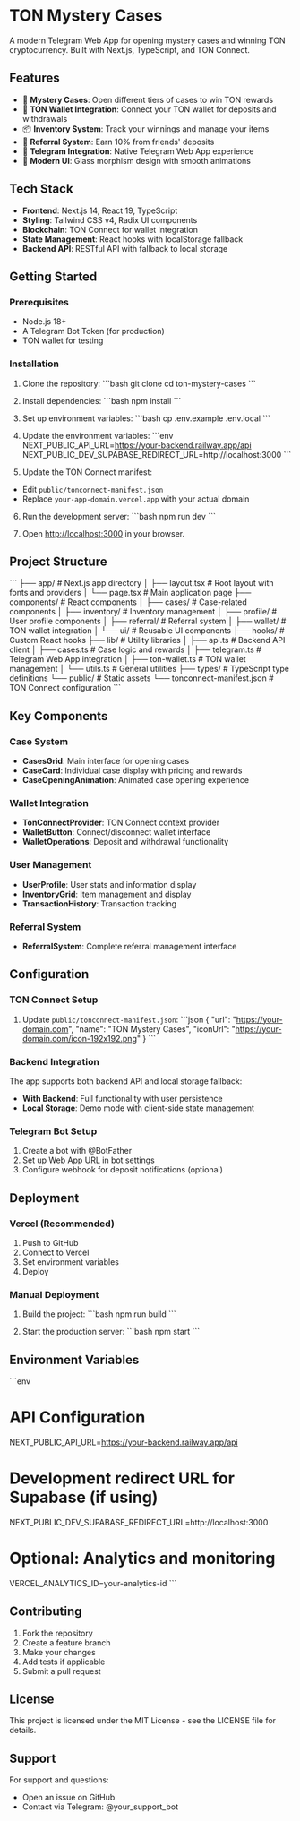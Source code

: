 # TON Mystery Cases

A modern Telegram Web App for opening mystery cases and winning TON cryptocurrency. Built with Next.js, TypeScript, and TON Connect.

## Features

- 🎁 **Mystery Cases**: Open different tiers of cases to win TON rewards
- 💎 **TON Wallet Integration**: Connect your TON wallet for deposits and withdrawals
- 📦 **Inventory System**: Track your winnings and manage your items
- 👥 **Referral System**: Earn 10% from friends' deposits
- 📱 **Telegram Integration**: Native Telegram Web App experience
- 🎨 **Modern UI**: Glass morphism design with smooth animations

## Tech Stack

- **Frontend**: Next.js 14, React 19, TypeScript
- **Styling**: Tailwind CSS v4, Radix UI components
- **Blockchain**: TON Connect for wallet integration
- **State Management**: React hooks with localStorage fallback
- **Backend API**: RESTful API with fallback to local storage

## Getting Started

### Prerequisites

- Node.js 18+ 
- A Telegram Bot Token (for production)
- TON wallet for testing

### Installation

1. Clone the repository:
\`\`\`bash
git clone <your-repo-url>
cd ton-mystery-cases
\`\`\`

2. Install dependencies:
\`\`\`bash
npm install
\`\`\`

3. Set up environment variables:
\`\`\`bash
cp .env.example .env.local
\`\`\`

4. Update the environment variables:
\`\`\`env
NEXT_PUBLIC_API_URL=https://your-backend.railway.app/api
NEXT_PUBLIC_DEV_SUPABASE_REDIRECT_URL=http://localhost:3000
\`\`\`

5. Update the TON Connect manifest:
- Edit `public/tonconnect-manifest.json`
- Replace `your-app-domain.vercel.app` with your actual domain

6. Run the development server:
\`\`\`bash
npm run dev
\`\`\`

7. Open [http://localhost:3000](http://localhost:3000) in your browser.

## Project Structure

\`\`\`
├── app/                    # Next.js app directory
│   ├── layout.tsx         # Root layout with fonts and providers
│   └── page.tsx           # Main application page
├── components/            # React components
│   ├── cases/            # Case-related components
│   ├── inventory/        # Inventory management
│   ├── profile/          # User profile components
│   ├── referral/         # Referral system
│   ├── wallet/           # TON wallet integration
│   └── ui/               # Reusable UI components
├── hooks/                # Custom React hooks
├── lib/                  # Utility libraries
│   ├── api.ts           # Backend API client
│   ├── cases.ts         # Case logic and rewards
│   ├── telegram.ts      # Telegram Web App integration
│   ├── ton-wallet.ts    # TON wallet management
│   └── utils.ts         # General utilities
├── types/               # TypeScript type definitions
└── public/             # Static assets
    └── tonconnect-manifest.json  # TON Connect configuration
\`\`\`

## Key Components

### Case System
- **CasesGrid**: Main interface for opening cases
- **CaseCard**: Individual case display with pricing and rewards
- **CaseOpeningAnimation**: Animated case opening experience

### Wallet Integration
- **TonConnectProvider**: TON Connect context provider
- **WalletButton**: Connect/disconnect wallet interface
- **WalletOperations**: Deposit and withdrawal functionality

### User Management
- **UserProfile**: User stats and information display
- **InventoryGrid**: Item management and display
- **TransactionHistory**: Transaction tracking

### Referral System
- **ReferralSystem**: Complete referral management interface

## Configuration

### TON Connect Setup

1. Update `public/tonconnect-manifest.json`:
\`\`\`json
{
  "url": "https://your-domain.com",
  "name": "TON Mystery Cases",
  "iconUrl": "https://your-domain.com/icon-192x192.png"
}
\`\`\`

### Backend Integration

The app supports both backend API and local storage fallback:

- **With Backend**: Full functionality with user persistence
- **Local Storage**: Demo mode with client-side state management

### Telegram Bot Setup

1. Create a bot with @BotFather
2. Set up Web App URL in bot settings
3. Configure webhook for deposit notifications (optional)

## Deployment

### Vercel (Recommended)

1. Push to GitHub
2. Connect to Vercel
3. Set environment variables
4. Deploy

### Manual Deployment

1. Build the project:
\`\`\`bash
npm run build
\`\`\`

2. Start the production server:
\`\`\`bash
npm start
\`\`\`

## Environment Variables

\`\`\`env
# API Configuration
NEXT_PUBLIC_API_URL=https://your-backend.railway.app/api

# Development redirect URL for Supabase (if using)
NEXT_PUBLIC_DEV_SUPABASE_REDIRECT_URL=http://localhost:3000

# Optional: Analytics and monitoring
VERCEL_ANALYTICS_ID=your-analytics-id
\`\`\`

## Contributing

1. Fork the repository
2. Create a feature branch
3. Make your changes
4. Add tests if applicable
5. Submit a pull request

## License

This project is licensed under the MIT License - see the LICENSE file for details.

## Support

For support and questions:
- Open an issue on GitHub
- Contact via Telegram: @your_support_bot
